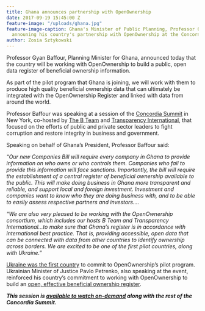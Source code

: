 ```yaml
---
title: Ghana announces partnership with OpenOwnership
date: 2017-09-19 15:45:00 Z
feature-image: "/uploads/ghana.jpg"
feature-image-caption: Ghana's Minister of Public Planning, Professor Gyan Baffour,
  announing his country's partnership with OpenOwnership at the Concorndia Summit
author: Zosia Sztykowski
---
```


Professor Gyan Baffour, Planning Minister for Ghana, announced today that the country will be working with OpenOwnership to build a public, open data register of beneficial ownership information.

As part of the pilot program that Ghana is joining, we will work with them to produce high quality beneficial ownership data that can ultimately be integrated with the OpenOwnership Register and linked with data from around the world.

Professor Baffour was speaking at a session of the [Concordia Summit](http://www.concordia.net/) in New York,  co-hosted by [The B Team](http://bteam.org/) and [Transparency International,](https://www.transparency.org/) that focused on the efforts of public and private sector leaders to fight corruption and restore integrity in business and government.

Speaking on behalf of Ghana’s President, Professor Baffour said:

*“Our new Companies Bill will require every company in Ghana to provide information on who owns or who controls them. Companies who fail to provide this information will face sanctions. Importantly, the bill will require the establishment of a central register of beneficial ownership available to the public. This will make doing business in Ghana more transparent and reliable, and support local and foreign investment. Investment and companies want to know who they are doing business with, and to be able to easily assess respective partners and investors….*

*“We are also very pleased to be working with the OpenOwnership consortium, which includes our hosts B Team and Transparency International...to make sure that Ghana’s register is in accordance with international best practice. That is, providing accessible, open data that can be connected with data from other countries to identify ownership across borders. We are excited to be one of the first pilot countries, along with Ukraine.”*

[Ukraine was the first country](https://openownership.org/news/ukraine-becomes-the-first-country-to-integrate-with-openownership/) to commit to OpenOwnership’s pilot program. Ukrainian Minister of Justice Pavlo Petrenko, also speaking at the event, reinforced his country’s commitment to working with OpenOwnership to build an [open, effective beneficial ownership register](https://openownership.org/news/not-just-public-but-useful-the-right-way-to-set-up-a-beneficial-ownership-register/).

***This session is [available to watch on-demand](https://www.youtube.com/watch?v=dnq-D-DlQcQ) along with the rest of the Concordia Summit.***